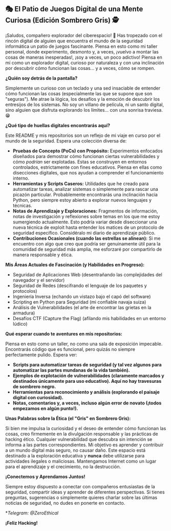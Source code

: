 ## 🎭 El Patio de Juegos Digital de una Mente Curiosa (Edición Sombrero Gris) 🕵️

¡Saludos, compañero explorador del ciberespacio! 👋 Has tropezado con el rincón digital de alguien que encuentra el mundo de la seguridad informática un patio de juegos fascinante. Piensa en esto como mi taller personal, donde experimento, desmonto y, a veces, ¡vuelvo a montar las cosas de maneras inesperadas!, ¡soy a veces, un poco adictivo! Piensa en mí como un explorador digital, curioso por naturaleza y con una inclinación por descubrir cómo funcionan las cosas... y a veces, cómo se rompen.

**¿Quién soy detrás de la pantalla?**

Simplemente un curioso con un teclado y una sed insaciable de entender cómo funcionan las cosas (especialmente las que se supone que son "seguras"). Me atrae la lógica, los desafíos y la emoción de descubrir los entresijos de los sistemas. No soy un villano de película, ni un santo digital, sino alguien que disfruta explorando los límites... con una sonrisa traviesa.😁

**¿Qué tipo de huellas digitales encontrarás aquí?**

Este README y mis repositorios son un reflejo de mi viaje en curso por el mundo de la seguridad. Espera una colección diversa de:

*   **Pruebas de Concepto (PoCs) con Propósito:** Experimentos enfocados diseñados para demostrar cómo funcionan ciertas vulnerabilidades y cómo *podrían* ser explotadas. Estas se construyen en entornos controlados, estrictamente con fines educativos. Piensa en ellas como disecciones digitales, que nos ayudan a comprender el funcionamiento interno.
*   **Herramientas y Scripts Caseros:** Utilidades que he creado para automatizar tareas, analizar sistemas o simplemente para rascar una picazón particular. Probablemente encontrarás una inclinación hacia Python, pero siempre estoy abierto a explorar nuevos lenguajes y técnicas.
*   **Notas de Aprendizaje y Exploraciones:** Fragmentos de información, notas de investigación y reflexiones sobre temas en los que me estoy sumergiendo actualmente. Esto podría variar desde diseccionar una nueva técnica de exploit hasta entender los matices de un protocolo de seguridad específico. Considéralo mi diario de aprendizaje público.
*   **Contribuciones Ocasionales (cuando las estrellas se alinean):** Si me encuentro con algo que creo que podría ser genuinamente útil para la comunidad de seguridad más amplia, me esforzaré por compartirlo de manera responsable y ética.

**Mis Áreas Actuales de Fascinación (y Habilidades en Progreso):**

*   Seguridad de Aplicaciones Web (desentrañando las complejidades del navegador y el servidor)
*   Seguridad de Redes (descifrando el lenguaje de los paquetes y protocolos)
*   Ingeniería Inversa (echando un vistazo bajo el capó del software)
*   Scripting en Python para Seguridad (mi confiable navaja suiza)
*   Análisis de Vulnerabilidades (el arte de encontrar las grietas en la armadura)
*   Desafíos CTF (Capture the Flag) (afilando mis habilidades en un entorno lúdico)

**Qué esperar cuando te aventures en mis repositorios:**

Piensa en esto como un taller, no como una sala de exposición impecable. Encontrarás código que es funcional, pero quizás no siempre perfectamente pulido. Espera ver:

*   **Scripts para automatizar tareas de seguridad (y tal vez algunos para automatizar las partes mundanas de la vida también).**
*   **Ejemplos de explotación de vulnerabilidades (claramente marcados y destinados únicamente para uso educativo). Aquí no hay travesuras de sombrero negro.**
*   **Herramientas para reconocimiento y análisis (explorando el paisaje digital con curiosidad).**
*   **Notas, comentarios y, a veces, incluso algún error de novato (¡todos empezamos en algún punto!).**

**Unas Palabras sobre la Ética (el "Gris" en Sombrero Gris):**

Si bien me impulsa la curiosidad y el deseo de entender cómo funcionan las cosas, creo firmemente en la divulgación responsable y las prácticas de hacking ético. Cualquier vulnerabilidad que descubra sin intención se informa a las partes correspondientes. Mi objetivo es aprender y contribuir a un mundo digital más seguro, no causar daño. Este espacio está destinado a la exploración educativa y **nunca** debe utilizarse para actividades ilegales o maliciosas. Mantengamos Internet como un lugar para el aprendizaje y el crecimiento, no la destrucción.

**¡Conectemos y Aprendamos Juntos!**

Siempre estoy dispuesto a conectar con compañeros entusiastas de la seguridad, compartir ideas y aprender de diferentes perspectivas. Si tienes preguntas, sugerencias o simplemente quieres charlar sobre las últimas noticias de seguridad, no dudes en ponerte en contacto.

**Telegram: @ZeroEthical*

**¡Feliz Hacking!**
